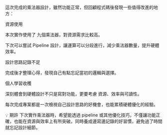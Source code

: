 這次完成的乘法器設計，雖然功能正常，但回顧程式碼後發現一些值得改進的地方：

資源使用

本次實作使用了 九個乘法器，對資源需求比較高。

下次可以嘗試 Pipeline 設計，讓運算可以分段進行，減少乘法器數量，提升硬體效率。

設計思路記錄不足

完成後才整理心得，發現自己有點忘記當初的邏輯與選擇。

個人學習收穫

深刻體會到硬體設計不只是寫對功能，更要考慮 資源、效率與可讀性。

每次完成專案都是一次檢視自己設計思路的好機會，也能累積硬體優化的經驗。

💡 期許
下次實作乘法器時，希望能透過 pipeline 或其他優化技巧，不僅讓功能正確，也能在資源與效率上有所突破。同時養成邊寫邊記錄的好習慣，避免過了時間就忘記設計細節。